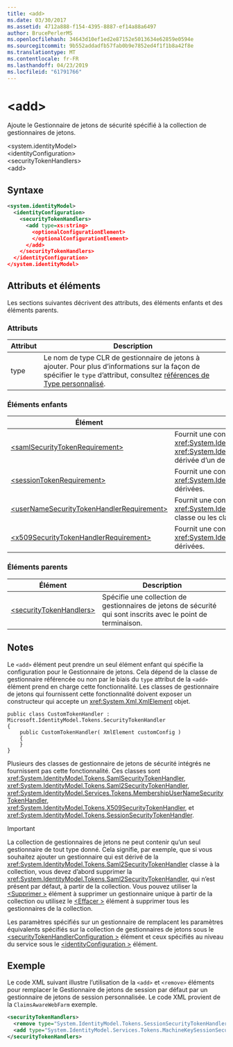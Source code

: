 ```yaml
---
title: <add>
ms.date: 03/30/2017
ms.assetid: 4712a888-f154-4395-8887-ef14a88a6497
author: BrucePerlerMS
ms.openlocfilehash: 34643d10ef1ed2e87152e5013634e62859e0594e
ms.sourcegitcommit: 9b552addadfb57fab0b9e7852ed4f1f1b8a42f8e
ms.translationtype: MT
ms.contentlocale: fr-FR
ms.lasthandoff: 04/23/2019
ms.locfileid: "61791766"
---
```

# <a name="add"></a>\<add>
Ajoute le Gestionnaire de jetons de sécurité spécifié à la collection de gestionnaires de jetons.  
  
 \<system.identityModel>  
\<identityConfiguration>  
\<securityTokenHandlers>  
\<add>  
  
## <a name="syntax"></a>Syntaxe  
  
```xml  
<system.identityModel>  
  <identityConfiguration>  
    <securityTokenHandlers>  
      <add type=xs:string>  
        <optionalConfigurationElement>  
        </optionalConfigurationElement>  
      </add>  
    </securityTokenHandlers>  
  </identityConfiguration>  
</system.identityModel>  
```  
  
## <a name="attributes-and-elements"></a>Attributs et éléments  
 Les sections suivantes décrivent des attributs, des éléments enfants et des éléments parents.  
  
### <a name="attributes"></a>Attributs  
  
|Attribut|Description|  
|---------------|-----------------|  
|type|Le nom de type CLR de gestionnaire de jetons à ajouter. Pour plus d’informations sur la façon de spécifier le `type` d’attribut, consultez [références de Type personnalisé](https://docs.microsoft.com/previous-versions/windows-identity-foundation/gg638728(v=msdn.10)#custom-type-references).|  
  
### <a name="child-elements"></a>Éléments enfants  
  
|Élément|Description|  
|-------------|-----------------|  
|[\<samlSecurityTokenRequirement>](../../../../../docs/framework/configure-apps/file-schema/windows-identity-foundation/samlsecuritytokenrequirement.md)|Fournit une configuration pour le <xref:System.IdentityModel.Tokens.SamlSecurityTokenHandler> (classe), la <xref:System.IdentityModel.Tokens.Saml2SecurityTokenHandler> classe ou une classe dérivée d’un de ces classes.|  
|[\<sessionTokenRequirement>](../../../../../docs/framework/configure-apps/file-schema/windows-identity-foundation/sessiontokenrequirement.md)|Fournit une configuration pour la <xref:System.IdentityModel.Tokens.SessionSecurityTokenHandler> classe ou les classes dérivées.|  
|[\<userNameSecurityTokenHandlerRequirement>](../../../../../docs/framework/configure-apps/file-schema/windows-identity-foundation/usernamesecuritytokenhandlerrequirement.md)|Fournit une configuration pour la <xref:System.IdentityModel.Services.Tokens.MembershipUserNameSecurityTokenHandler> classe ou les classes dérivées.|  
|[\<x509SecurityTokenHandlerRequirement>](../../../../../docs/framework/configure-apps/file-schema/windows-identity-foundation/x509securitytokenhandlerrequirement.md)|Fournit une configuration facultative pour le <xref:System.IdentityModel.Tokens.X509SecurityTokenHandler> classe ou les classes dérivées.|  
  
### <a name="parent-elements"></a>Éléments parents  
  
|Élément|Description|  
|-------------|-----------------|  
|[\<securityTokenHandlers>](../../../../../docs/framework/configure-apps/file-schema/windows-identity-foundation/securitytokenhandlers.md)|Spécifie une collection de gestionnaires de jetons de sécurité qui sont inscrits avec le point de terminaison.|  
  
## <a name="remarks"></a>Notes  
 Le `<add>` élément peut prendre un seul élément enfant qui spécifie la configuration pour le Gestionnaire de jetons. Cela dépend de la classe de gestionnaire référencée ou non par le biais du `type` attribut de la `<add>` élément prend en charge cette fonctionnalité. Les classes de gestionnaire de jetons qui fournissent cette fonctionnalité doivent exposer un constructeur qui accepte un <xref:System.Xml.XmlElement> objet.  
  
```  
public class CustomTokenHandler : Microsoft.IdentityModel.Tokens.SecurityTokenHandler  
{  
    public CustomTokenHandler( XmlElement customConfig )  
    {  
    }  
}  
```  
  
 Plusieurs des classes de gestionnaire de jetons de sécurité intégrés ne fournissent pas cette fonctionnalité. Ces classes sont <xref:System.IdentityModel.Tokens.SamlSecurityTokenHandler>, <xref:System.IdentityModel.Tokens.Saml2SecurityTokenHandler>, <xref:System.IdentityModel.Services.Tokens.MembershipUserNameSecurityTokenHandler>, <xref:System.IdentityModel.Tokens.X509SecurityTokenHandler>, et <xref:System.IdentityModel.Tokens.SessionSecurityTokenHandler>.  
  
> [!IMPORTANT]
>  La collection de gestionnaires de jetons ne peut contenir qu’un seul gestionnaire de tout type donné. Cela signifie, par exemple, que si vous souhaitez ajouter un gestionnaire qui est dérivé de la <xref:System.IdentityModel.Tokens.Saml2SecurityTokenHandler> classe à la collection, vous devez d’abord supprimer la <xref:System.IdentityModel.Tokens.Saml2SecurityTokenHandler>, qui n’est présent par défaut, à partir de la collection. Vous pouvez utiliser la [ \<Supprimer >](../../../../../docs/framework/configure-apps/file-schema/windows-identity-foundation/remove.md) élément à supprimer un gestionnaire unique à partir de la collection ou utilisez le [ \<Effacer >](../../../../../docs/framework/configure-apps/file-schema/windows-identity-foundation/clear.md) élément à supprimer tous les gestionnaires de la collection.  
  
 Les paramètres spécifiés sur un gestionnaire de remplacent les paramètres équivalents spécifiés sur la collection de gestionnaires de jetons sous le [ \<securityTokenHandlerConfiguration >](../../../../../docs/framework/configure-apps/file-schema/windows-identity-foundation/securitytokenhandlerconfiguration.md) élément et ceux spécifiés au niveau du service sous le [ \<identityConfiguration >](../../../../../docs/framework/configure-apps/file-schema/windows-identity-foundation/identityconfiguration.md) élément.  
  
## <a name="example"></a>Exemple  
 Le code XML suivant illustre l’utilisation de la `<add>` et `<remove>` éléments pour remplacer le Gestionnaire de jetons de session par défaut par un gestionnaire de jetons de session personnalisée. Le code XML provient de la `ClaimsAwareWebFarm` exemple.  
  
```xml  
<securityTokenHandlers>  
  <remove type="System.IdentityModel.Tokens.SessionSecurityTokenHandler, System.IdentityModel, Version=4.0.0.0, Culture=neutral, PublicKeyToken=b77a5c561934e089" />  
  <add type="System.IdentityModel.Services.Tokens.MachineKeySessionSecurityTokenHandler, System.IdentityModel.Services, Version=4.0.0.0, Culture=neutral, PublicKeyToken=b77a5c561934e089" />  
</securityTokenHandlers>  
```
